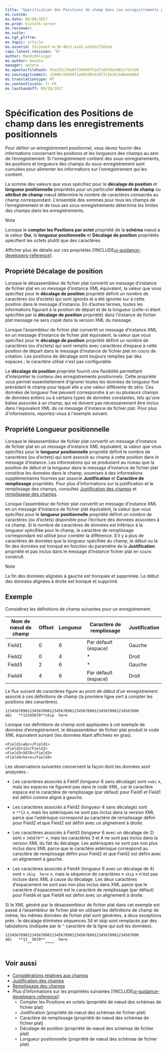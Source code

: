 ```yaml
---
title: "Spécification des Positions de champ dans les enregistrements positionnels | Documents Microsoft"
ms.custom: 
ms.date: 06/08/2017
ms.prod: biztalk-server
ms.reviewer: 
ms.suite: 
ms.tgt_pltfrm: 
ms.topic: article
ms.assetid: 33c2eee3-ec30-46c5-a143-a3d2e2f265a6
caps.latest.revision: "6"
author: MandiOhlinger
ms.author: mandia
manager: anneta
ms.openlocfilehash: 91a253c76e8f3394897514716978e1902cf2e3d8
ms.sourcegitcommit: cb908c540d8f1a692d01dc8f313e16cb4b4e696d
ms.translationtype: MT
ms.contentlocale: fr-FR
ms.lasthandoff: 09/20/2017
---
```

# <a name="specification-of-field-positions-within-positional-records"></a>Spécification des Positions de champ dans les enregistrements positionnels
Pour définir un enregistrement positionnel, vous devez fournir des informations concernant les positions et les longueurs des champs au sein de l’enregistrement. Si l'enregistrement contient des sous-enregistrements, les positions et longueurs des champs du sous-enregistrement sont cumulées pour alimenter les informations sur l'enregistrement qui les contient.  
  
 La somme des valeurs que vous spécifiez pour le **décalage de position** et **longueur positionnelle** propriétés pour un particulier **élément de champ** ou **attribut de champ**  nœud détermine le nombre de caractères consacrés au champ correspondant. L’ensemble des sommes pour tous les champs de l’enregistrement et de tous ses sous-enregistrements détermine les limites des champs dans les enregistrements.  
  
> [!NOTE]
>  Lorsque le **compter les Positions par octet** propriété de la **schéma** nœud a la valeur **Oui**, le **longueur positionnelle** et  **Décalage de position** propriétés spécifient les octets plutôt que des caractères.  

Afficher plus de détails sur ces propriétés [!INCLUDE[ui-guidance-developers-reference](../includes/ui-guidance-developers-reference.md)].
  
## <a name="positional-offset-property"></a>Propriété Décalage de position  
 Lorsque le désassembleur de fichier plat convertit un message d’instance de fichier plat en un message d’instance XML équivalent, la valeur que vous spécifiez pour le **décalage de position** propriété définit un nombre de caractères (ou d’octets) qui sont ignorés et a été ignorée sur à cette position dans le message d’instance. En d’autres termes, toutes les informations figurant à la position de départ et de la longueur (celle-ci étant spécifiée par la **décalage de position** propriété) dans l’instance de fichier plat message ne sera copié dans la version XML du message.  
  
 Lorsque l’assembleur de fichier plat convertit un message d’instance XML en un message d’instance de fichier plat équivalent, la valeur que vous spécifiez pour le **décalage de position** propriété définit un nombre de caractères (ou d’octets) qui sont remplis avec caractères d’espace à cette position de départ dans le message d’instance de fichier plat en cours de création. Les positions de décalage sont toujours remplies par des espaces ; le caractère utilisé n'est pas configurable.  
  
 Le **décalage de position** propriété fournit une flexibilité permettant d’interpréter le contenu des enregistrements positionnels. Cette propriété vous permet essentiellement d'ignorer toutes les données de longueur fixe précédant le champ pour lequel elle a une valeur différente de zéro. Ces données de longueur fixe peuvent correspondre à un ou plusieurs champs de données entiers ou à certains types de données constantes, tels qu'une balise associée à un champ, qui ne doivent pas nécessairement être inclus dans l'équivalent XML de ce message d'instance de fichier plat. Pour plus d'informations, reportez-vous à l'exemple suivant.  
  
## <a name="positional-length-property"></a>Propriété Longueur positionnelle  
 Lorsque le désassembleur de fichier plat convertit un message d’instance de fichier plat en un message d’instance XML équivalent, la valeur que vous spécifiez pour le **longueur positionnelle** propriété définit le nombre de caractères (ou d’octets) qui sont associé au champ à cette position dans le message d’instance. Les informations qui se produisent au niveau que la position de début et la longueur dans le message d’instance de fichier plat constitue les données dans le champ, soumises à des informations supplémentaires fournies par associé **Justification** et  **Caractère de remplissage** propriétés. Pour plus d’informations sur la justification et le remplissage des champs, consultez [Justification des champs](../core/field-justification.md) et [remplissage des champs](../core/field-padding.md).  
  
 Lorsque l’assembleur de fichier plat convertit un message d’instance XML en un message d’instance de fichier plat équivalent, la valeur que vous spécifiez pour le **longueur positionnelle** propriété définit un nombre de caractères (ou d’octets) disponible pour l’écriture des données associées à ce champ. Si le nombre de caractères de données est inférieur à la longueur spécifiée pour le champ, le caractère de remplissage correspondant est utilisé pour combler la différence. S’il y a plus de caractères de données que la longueur spécifiée du champ, le début ou la fin des données est tronqué en fonction du paramètre de la **Justification** propriété et pas inclus dans le message d’instance fichier plat en cours construit.  
  
> [!NOTE]
>  La fin des données alignées à gauche est tronquée et supprimée. Le début des données alignées à droite est tronqué et supprimé.  
  
## <a name="example"></a>Exemple  
 Considérez les définitions de champ suivantes pour un enregistrement.  
  
|Nom de nœud de champ|Offset|Longueur|Caractère de remplissage|Justification|  
|---------------------|------------|------------|-------------------|-------------------|  
|Field1|0|6|Par défault (espace)|Gauche|  
|Field2|0|4|*|Droit|  
|Field3|2|6|*|Gauche|  
|Field4|4|6|Par défault (espace)|Droit|  
  
 Le flux suivant de caractères figure au point de début d'un enregistrement associé à ces définitions de champ (la première ligne sert à compter les positions des caractères).  
  
```  
123456789012345678901234567890123456789012345678901234567890  
abc   **12345678**skip  here  
```  
  
 Lorsque ces définitions de champ sont appliquées à cet exemple de données d’enregistrement, le désassembleur de fichier plat produit le code XML équivalent suivant (les données étant affichées en gras).  
  
```  
<Field1>abc</Field1>  
<Field2>12</Field2>  
<Field3>5678</Field3>  
<Field4>here</Field4>  
```  
  
 Les observations suivantes concernent la façon dont les données sont analysées :  
  
-   Les caractères associés à Field1 (longueur 6 sans décalage) sont «`abc` », mais les espaces ne figurent pas dans le code XML, car le caractère espace est le caractère de remplissage (par défaut) pour Field1 et Field1 est défini comme aligné à gauche.  
  
-   Les caractères associés à Field2 (longueur 4 sans décalage) sont « `**12` », mais les astérisques ne sont pas inclus dans la version XML parce que l’astérisque correspond au caractère de remplissage défini pour Field2 et que Field2 est défini avec un alignement à droite.  
  
-   Les caractères associés à Field3 (longueur 6 avec un décalage de 2) sont « `345678**` », mais les caractères 3 et 4 ne sont pas inclus dans la version XML du fait du décalage. Les astérisques ne sont pas non plus inclus dans XML parce que le caractère astérisque correspond au caractère de remplissage défini pour Field2 et que Field2 est défini avec un alignement à gauche.  
  
-   Les caractères associés à Field4 (longueur 6 avec un décalage de 4) sont « `skip  here` », mais la séquence de caractères « `skip` » n'est pas incluse dans XML à cause du décalage. Les deux caractères d’espacement ne sont pas non plus inclus dans XML parce que le caractère d'espacement est le caractère de remplissage (par défaut) pour Field4 et que Field4 est défini avec un alignement à droite.  
  
 Si le XML généré par le désassembleur de fichier plat dans cet exemple est passé à l’assembleur de fichier plat en utilisant les définitions de champ de même, les mêmes données de fichier plat sont générées, à deux exceptions près : le décalage éliminées séquences 34 et skip sont remplacés par des tabulations (indiquée par le `^` caractère de la ligne qui suit les données).  
  
```  
123456789012345678901234567890123456789012345678901234567890  
abc   **12  5678**      here  
          ^^      ^^^^  
  
```  
  
## <a name="see-also"></a>Voir aussi  
-  [Considérations relatives aux champs](../core/field-considerations.md)    
-  [Justification des champs](../core/field-justification.md)   
-  [Remplissage des champs](../core/field-padding.md)   
- Plus d’informations sur les propriétés suivantes [!INCLUDE[ui-guidance-developers-reference](../includes/ui-guidance-developers-reference.md)]:  
    - Compter les Positions en octets (propriété de nœud des schémas de fichier plat)  
    - Justification (propriété de nœud des schémas de fichier plat)  
    - Caractère de remplissage (propriété de nœud des schémas de fichier plat) 
    - Décalage de position (propriété de nœud des schémas de fichier plat)
    - Longueur positionnelle (propriété de nœud des schémas de fichier plat)